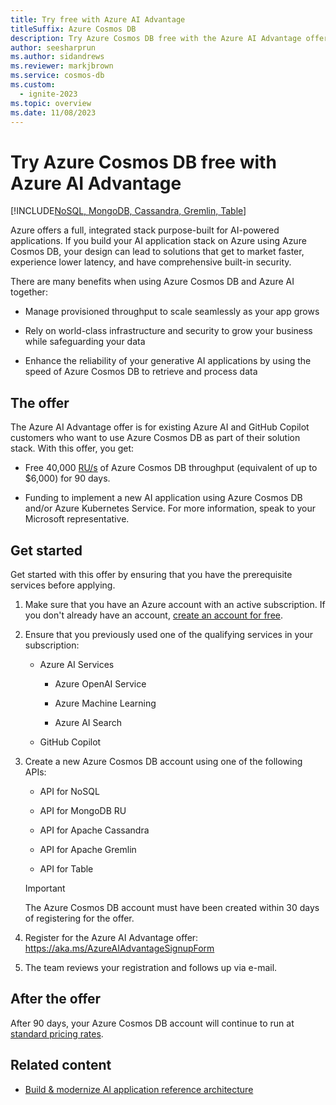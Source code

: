 ```yaml
---
title: Try free with Azure AI Advantage
titleSuffix: Azure Cosmos DB
description: Try Azure Cosmos DB free with the Azure AI Advantage offer. Innovate with a full, integrated stack purpose-built for AI-powered applications.
author: seesharprun
ms.author: sidandrews
ms.reviewer: markjbrown
ms.service: cosmos-db
ms.custom:
  - ignite-2023
ms.topic: overview
ms.date: 11/08/2023
---
```


# Try Azure Cosmos DB free with Azure AI Advantage

[!INCLUDE[NoSQL, MongoDB, Cassandra, Gremlin, Table](includes/appliesto-nosql-mongodb-cassandra-gremlin-table.md)]

Azure offers a full, integrated stack purpose-built for AI-powered applications. If you build your AI application stack on Azure using Azure Cosmos DB, your design can lead to solutions that get to market faster, experience lower latency, and have comprehensive built-in security.

There are many benefits when using Azure Cosmos DB and Azure AI together:

- Manage provisioned throughput to scale seamlessly as your app grows

- Rely on world-class infrastructure and security to grow your business while safeguarding your data

- Enhance the reliability of your generative AI applications by using the speed of Azure Cosmos DB to retrieve and process data

## The offer

The Azure AI Advantage offer is for existing Azure AI and GitHub Copilot customers who want to use Azure Cosmos DB as part of their solution stack. With this offer, you get:

- Free 40,000 [RU/s](request-units.md) of Azure Cosmos DB throughput (equivalent of up to $6,000) for 90 days.

- Funding to implement a new AI application using Azure Cosmos DB and/or Azure Kubernetes Service. For more information, speak to your Microsoft representative.

## Get started

Get started with this offer by ensuring that you have the prerequisite services before applying.

1. Make sure that you have an Azure account with an active subscription. If you don't already have an account, [create an account for free](https://azure.microsoft.com/free).

1. Ensure that you previously used one of the qualifying services in your subscription:

    - Azure AI Services

        - Azure OpenAI Service

        - Azure Machine Learning

        - Azure AI Search

    - GitHub Copilot

1. Create a new Azure Cosmos DB account using one of the following APIs:

    - API for NoSQL

    - API for MongoDB RU

    - API for Apache Cassandra

    - API for Apache Gremlin

    - API for Table

    > [!IMPORTANT]
    > The Azure Cosmos DB account must have been created within 30 days of registering for the offer.

1. Register for the Azure AI Advantage offer: <https://aka.ms/AzureAIAdvantageSignupForm>

1. The team reviews your registration and follows up via e-mail.

## After the offer

After 90 days, your Azure Cosmos DB account will continue to run at [standard pricing rates](https://azure.microsoft.com/pricing/details/cosmos-db/).

## Related content

- [Build & modernize AI application reference architecture](https://github.com/Azure/Build-Modern-AI-Apps)
